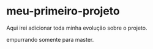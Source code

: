 # meu-primeiro-projeto
Aqui irei adicionar toda minha evolução sobre o projeto. 

empurrando somente para master.